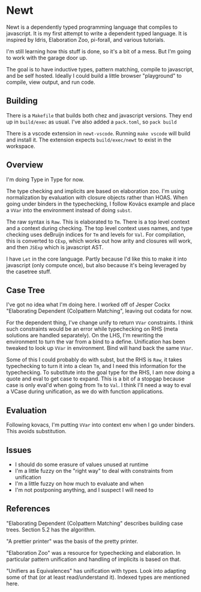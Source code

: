 
# Newt

Newt is a dependently typed programming language that compiles to javascript. It is
my first attempt to write a dependent typed language. It is inspired by Idris,
Elaboration Zoo, pi-forall, and various tutorials.

I'm still learning how this stuff is done, so it's a bit of a mess. But I'm going to
work with the garage door up.

The goal is to have inductive types, pattern matching, compile to javascript, and be
self hosted. Ideally I could build a little browser "playground" to compile, view
output, and run code.

## Building

There is a `Makefile` that builds both chez and javascript versions.  They end up in
`build/exec` as usual.  I've also added a `pack.toml`, so `pack build`

There is a vscode extension in `newt-vscode`. Running `make vscode` will build and install it. The extension expects `build/exec/newt` to exist in the workspace.

## Overview

I'm doing Type in Type for now.

The type checking and implicits are based on elaboration zoo. I'm using normalization
by evaluation with closure objects rather than HOAS.  When going under binders in the
typechecking, I follow Kovács example and place a `VVar` into the environment instead of
doing `subst`.

The raw syntax is `Raw`. This is elaborated to `Tm`. There is a top level context and a
context during checking. The top level context uses names, and type checking uses deBruijn
indices for `Tm` and levels for `Val`.  For compilation, this is converted to `CExp`, which works out how arity and closures will work, and then `JSExp` which is javascript AST.

I have `Let` in the core language. Partly because I'd like this to make it into javascript (only compute once), but also because it's being leveraged by the casetree stuff.

## Case Tree

I've got no idea what I'm doing here. I worked off of Jesper Cockx "Elaborating Dependent (Co)pattern Matching", leaving out codata for now.

For the dependent thing, I've change unify to return `VVar` constraints. I think such constraints would be an error while typechecking on RHS (meta solutions are handled separately). On the LHS, I'm rewriting the environment to turn the var from a bind to a define. Unification has been tweaked to look up `VVar` in environment. Bind will hand back the same `VVar`.

Some of this I could probably do with subst, but the RHS is `Raw`, it takes typechecking to turn it into a clean `Tm`, and I need this information for the typechecking.  To substitute into the goal type for the RHS, I am now
doing a quote and eval to get case to expand. This is a bit of a stopgap because case is only eval'd when going
from `Tm` to `Val`. I think I'll need a way to eval a VCase during unification, as we do with function applications.

## Evaluation

Following kovacs, I'm putting `VVar` into context env when I go under binders. This avoids substitution.

## Issues

- I should do some erasure of values unused at runtime
- I'm a little fuzzy on the "right way" to deal with constraints from unification
- I'm a little fuzzy on how much to evaluate and when
- I'm not postponing anything, and I suspect I will need to

## References

"Elaborating Dependent (Co)pattern Matching" describes building case trees. Section 5.2 has the algorithm.

"A prettier printer" was the basis of the pretty printer.

"Elaboration Zoo" was a resource for typechecking and elaboration. In particular pattern unification and handling of implicits is based on that.

"Unifiers as Equivalences" has unification with types.  Look into adapting some of that (or at least read/understand it).  Indexed types are mentioned here.
